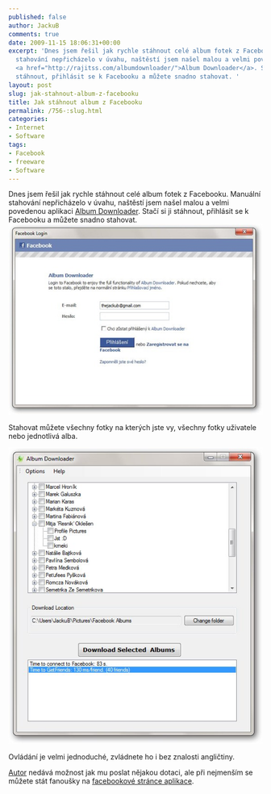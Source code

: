```yaml
---
published: false
author: JackuB
comments: true
date: 2009-11-15 18:06:31+00:00
excerpt: 'Dnes jsem řešil jak rychle stáhnout celé album fotek z Facebooku. Manuální
  stahování nepřicházelo v úvahu, naštěstí jsem našel malou a velmi povedenou aplikaci
  <a href="http://rajitss.com/albumdownloader/">Album Downloader</a>. Stačí si ji
  stáhnout, přihlásit se k Facebooku a můžete snadno stahovat. '
layout: post
slug: jak-stahnout-album-z-facebooku
title: Jak stáhnout album z Facebooku
permalink: /756-:slug.html
categories:
- Internet
- Software
tags:
- Facebook
- freeware
- Software
---
```


Dnes jsem řešil jak rychle stáhnout celé album fotek z Facebooku. Manuální stahování nepřicházelo v úvahu, naštěstí jsem našel malou a velmi povedenou aplikaci [Album Downloader](http://rajitss.com/albumdownloader/). Stačí si ji stáhnout, přihlásit se k Facebooku a můžete snadno stahovat.
![login](/uploads/2009/11/login.jpg)

Stahovat můžete všechny fotky na kterých jste vy, všechny fotky uživatele nebo jednotlivá alba.

![Album downloader](/uploads/2009/11/album-downloader.jpg)

Ovládání je velmi jednoduché, zvládnete ho i bez znalosti angličtiny.

[Autor](http://rajitss.com) nedává možnost jak mu poslat nějakou dotaci, ale při nejmenším se můžete stát fanoušky na [facebookové stránce aplikace](http://www.facebook.com/apps/application.php?id=10851349815).
